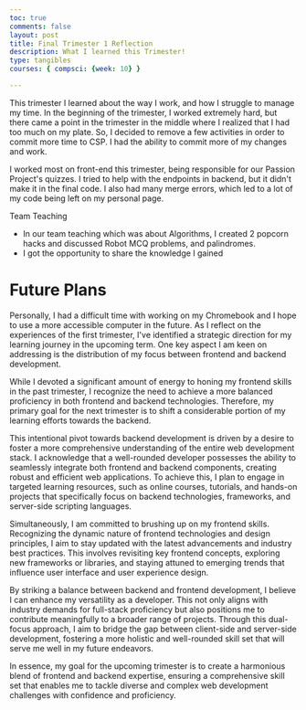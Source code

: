 ```yaml
---
toc: true
comments: false
layout: post
title: Final Trimester 1 Reflection 
description: What I learned this Trimester!
type: tangibles
courses: { compsci: {week: 10} }

---
```


This trimester I learned about the way I work, and how I struggle to manage my time. In the beginning of the trimester, I worked extremely hard, but there came a point in the trimester in the middle where I realized that I had too much on my plate. So, I decided to remove a few activities in order to commit more time to CSP. I had the ability to commit more of my changes and work. 

I worked most on front-end this trimester, being responsible for our Passion Project's quizzes. I tried to help with the endpoints in backend, but it didn't make it in the final code. I also had many merge errors, which led to a lot of my code being left on my personal page. 

Team Teaching
- In our team teaching which was about Algorithms, I created 2 popcorn hacks and discussed Robot MCQ problems, and palindromes.
- I got the opportunity to share the knowledge I gained
 
# Future Plans

Personally, I had a difficult time with working on my Chromebook and I hope to use a more accessible computer in the future. 
As I reflect on the experiences of the first trimester, I've identified a strategic direction for my learning journey in the upcoming term. One key aspect I am keen on addressing is the distribution of my focus between frontend and backend development.

While I devoted a significant amount of energy to honing my frontend skills in the past trimester, I recognize the need to achieve a more balanced proficiency in both frontend and backend technologies. Therefore, my primary goal for the next trimester is to shift a considerable portion of my learning efforts towards the backend.

This intentional pivot towards backend development is driven by a desire to foster a more comprehensive understanding of the entire web development stack. I acknowledge that a well-rounded developer possesses the ability to seamlessly integrate both frontend and backend components, creating robust and efficient web applications. To achieve this, I plan to engage in targeted learning resources, such as online courses, tutorials, and hands-on projects that specifically focus on backend technologies, frameworks, and server-side scripting languages.

Simultaneously, I am committed to brushing up on my frontend skills. Recognizing the dynamic nature of frontend technologies and design principles, I aim to stay updated with the latest advancements and industry best practices. This involves revisiting key frontend concepts, exploring new frameworks or libraries, and staying attuned to emerging trends that influence user interface and user experience design.

By striking a balance between backend and frontend development, I believe I can enhance my versatility as a developer. This not only aligns with industry demands for full-stack proficiency but also positions me to contribute meaningfully to a broader range of projects. Through this dual-focus approach, I aim to bridge the gap between client-side and server-side development, fostering a more holistic and well-rounded skill set that will serve me well in my future endeavors.

In essence, my goal for the upcoming trimester is to create a harmonious blend of frontend and backend expertise, ensuring a comprehensive skill set that enables me to tackle diverse and complex web development challenges with confidence and proficiency.
